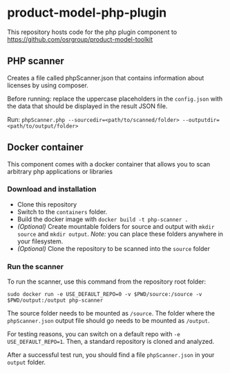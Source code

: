 # product-model-php-plugin
This repository hosts code for the php plugin component to https://github.com/osrgroup/product-model-toolkit

## PHP scanner
Creates a file called phpScanner.json that contains information about licenses by using composer.

Before running: replace the uppercase placeholders in the `config.json` with the data that should be displayed in the result JSON file.

Run: `phpScanner.php --sourcedir=<path/to/scanned/folder> --outputdir=<path/to/output/folder>`

## Docker container
This component comes with a docker container that allows you to scan arbitrary php applications or libraries

### Download and installation
* Clone this repository
* Switch to the `containers` folder.
* Build the docker image with `docker build -t php-scanner .`
* *(Optional)* Create mountable folders for source and output with `mkdir source` and `mkdir output`. *Note:* you can place these folders anywhere in your filesystem.
* *(Optional)* Clone the repository to be scanned into the `source` folder

### Run the scanner
To run the scanner, use this command from the repository root folder: 

`sudo docker run -e USE_DEFAULT_REPO=0 -v $PWD/source:/source -v $PWD/output:/output php-scanner`

The source folder needs to be mounted as `/source`. The folder where the `phpScanner.json` output file should go needs to be mounted as `/output`. 

For testing reasons, you can switch on a default repo with `-e USE_DEFAULT_REPO=1`. Then, a standard repository is cloned and analyzed.

After a successful test run, you should find a file `phpScanner.json` in your `output` folder.
